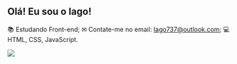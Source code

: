 ## Olá! Eu sou o Iago!

📚 Estudando Front-end;
✉ Contate-me no email: Iago737@outlook.com;
💻HTML, CSS, JavaScript.

<picture>
  <source
    srcset="https://github-readme-stats.vercel.app/api?username=Iago-on-github&show_icons=true&theme=dark"
    media="(prefers-color-scheme: dark)"
  />
  <source
    srcset="https://github-readme-stats.vercel.app/api?username=Iago-on-github&show_icons=true"
    media="(prefers-color-scheme: light), (prefers-color-scheme: no-preference)"
  />
  <img src="https://github-readme-stats.vercel.app/api?username=Iago-on-github&show_icons=true" />
</picture>
